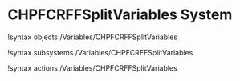 <!-- MOOSE Documentation Stub: Remove this when content is added. -->

# CHPFCRFFSplitVariables System
!syntax objects /Variables/CHPFCRFFSplitVariables

!syntax subsystems /Variables/CHPFCRFFSplitVariables

!syntax actions /Variables/CHPFCRFFSplitVariables
